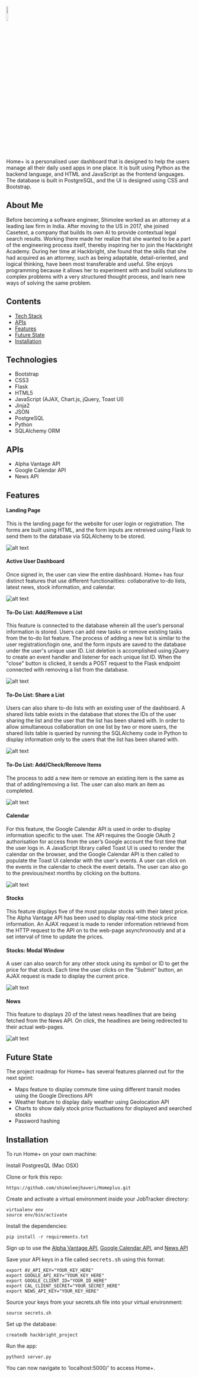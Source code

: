 # <img src="https://github.com/shimoleejhaveri/Homeplus/blob/master/static/img/logo1.svg" width="10%" alt="JobTracker">
Home+ is a personalised user dashboard that is designed to help the users manage all their daily used apps in one place. It is built using Python as the backend language, and HTML and JavaScript as the frontend languages. The database is built in PostgreSQL, and the UI is designed using CSS and Bootstrap.

## About Me
Before becoming a software engineer, Shimolee worked as an attorney at a leading law firm in India. After moving to the US in 2017, she joined Casetext, a company that builds its own AI to provide contextual legal search results. Working there made her realize that she wanted to be a part of the engineering process itself, thereby inspiring her to join the Hackbright Academy. During her time at Hackbright, she found that the skills that she had acquired as an attorney, such as being adaptable, detail-oriented, and logical thinking, have been most transferable and useful. She enjoys programming because it allows her to experiment with and build solutions to complex problems with a very structured thought process, and learn new ways of solving the same problem.

## Contents
* [Tech Stack](#tech-stack)
* [APIs](#api)
* [Features](#features)
* [Future State](#future)
* [Installation](#installation)

## <a name="tech-stack"></a>Technologies
* Bootstrap
* CSS3
* Flask
* HTML5
* JavaScript (AJAX, Chart.js, jQuery, Toast UI)
* Jinja2
* JSON
* PostgreSQL
* Python
* SQLAlchemy ORM

## <a name="api"></a>APIs
* Alpha Vantage API
* Google Calendar API
* News API

## <a name="features"></a>Features

#### Landing Page
This is the landing page for the website for user login or registration. The forms are built using HTML, and the form inputs are retreived using Flask to send them to the database via SQLAlchemy to be stored.

![alt text](https://github.com/shimoleejhaveri/Homeplus/blob/master/static/img/Home%20page%20-%3E%20Register.gif "Home+ Landing Page")

#### Active User Dashboard
Once signed in, the user can view the entire dashboard. Home+ has four distinct features that use different functionalities: collaborative to-do lists, latest news, stock information, and calendar.

![alt text](https://github.com/shimoleejhaveri/Homeplus/blob/master/static/img/Login%20-%3E%20User%20Dashboard.gif "Home+ Active User Dashboard")

#### To-Do List: Add/Remove a List
This feature is connected to the database wherein all the user’s personal information is stored. Users can add new tasks or remove existing tasks from the to-do list feature. The process of adding a new list is similar to the user registration/login one, and the form inputs are saved to the database under the user's unique user ID. List deletion is accomplished using jQuery to create an event handler and listener for each unique list ID. When the "close" button is clicked, it sends a POST request to the Flask endpoint connected with removing a list from the database.

![alt text](https://github.com/shimoleejhaveri/Homeplus/blob/master/static/img/Add%20:%20Remove%20List.gif "Home+ Add/Remove List")

#### To-Do List: Share a List
Users can also share to-do lists with an existing user of the dashboard. A shared lists table exists in the database that stores the IDs of the user sharing the list and the user that the list has been shared with. In order to allow simultaneous collaboration on one list by two or more users, the shared lists table is queried by running the SQLAlchemy code in Python to display information only to the users that the list has been shared with.

![alt text](https://github.com/shimoleejhaveri/Homeplus/blob/master/static/img/Share%20List.gif "Home+ Share A List")

#### To-Do List: Add/Check/Remove Items
The process to add a new item or remove an existing item is the same as that of adding/removing a list. The user can also mark an item as completed.

![alt text](https://github.com/shimoleejhaveri/Homeplus/blob/master/static/img/Add%20:%20Remove%20:%20Complete%20Task.gif "Home+ Add/Check/Remove Items")

#### Calendar
For this feature, the Google Calendar API is used in order to display information specific to the user. The API requires the Google OAuth 2 authorisation for access from the user’s Google account the first time that the user logs in. A JavaScript library called Toast UI is used to render the calendar on the browser, and the Google Calendar API is then called to populate the Toast UI calendar with the user's events. A user can click on the events in the calendar to check the event details. The user can also go to the previous/next months by clicking on the buttons.

![alt text](https://github.com/shimoleejhaveri/Homeplus/blob/master/static/img/Calendar.gif "Home+ Calendar Authorisation")

#### Stocks
This feature displays five of the most popular stocks with their latest price. The Alpha Vantage API has been used to display real-time stock price information. An AJAX request is made to render information retrieved from the HTTP request to the API on to the web-page asynchronously and at a set interval of time to update the prices.

#### Stocks: Modal Window
A user can also search for any other stock using its symbol or ID to get the price for that stock. Each time the user clicks on the "Submit" button, an AJAX request is made to display the current price.

![alt text](https://github.com/shimoleejhaveri/Homeplus/blob/master/static/img/Stocks.gif "Home+ Stocks Modal Display")

#### News
This feature to displays 20 of the latest news headlines that are being fetched from the News API. On click, the headlines are being redirected to their actual web-pages.

![alt text](https://github.com/shimoleejhaveri/Homeplus/blob/master/static/img/News.gif "Home+ News Display")

## <a name="future"></a>Future State
The project roadmap for Home+ has several features planned out for the next sprint:
* Maps feature to display commute time using different transit modes using the Google Directions API
* Weather feature to display daily weather using Geolocation API
* Charts to show daily stock price fluctuations for displayed and searched stocks
* Password hashing

## <a name="installation"></a>Installation
To run Home+ on your own machine:

Install PostgresQL (Mac OSX)

Clone or fork this repo:
```
https://github.com/shimoleejhaveri/Homeplus.git
```

Create and activate a virtual environment inside your JobTracker directory:
```
virtualenv env
source env/bin/activate
```

Install the dependencies:
```
pip install -r requirements.txt
```

Sign up to use the [Alpha Vantage API](https://www.alphavantage.co/), [Google Calendar API](https://developers.google.com/calendar/), and [News API](https://newsapi.org/)

Save your API keys in a file called <kbd>secrets.sh</kbd> using this format:

```
export AV_API_KEY="YOUR_KEY_HERE"
export GOOGLE_API_KEY="YOUR_KEY_HERE"
export GOOGLE_CLIENT_ID="YOUR_ID_HERE"
export CAL_CLIENT_SECRET="YOUR_SECRET_HERE"
export NEWS_API_KEY="YOUR_KEY_HERE"
```

Source your keys from your secrets.sh file into your virtual environment:

```
source secrets.sh
```

Set up the database:

```
createdb hackbright_project
```

Run the app:

```
python3 server.py
```

You can now navigate to 'localhost:5000/' to access Home+.

